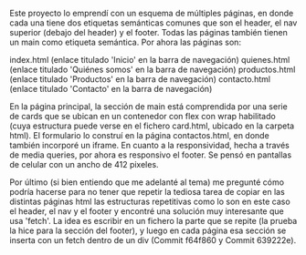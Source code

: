 Este proyecto lo emprendí con un esquema de múltiples páginas, en donde cada una tiene dos etiquetas semánticas comunes que son el header, el nav superior (debajo del header) y el footer. Todas las páginas también tienen un main como 
etiqueta semántica. Por ahora las páginas son:

index.html (enlace titulado 'Inicio' en la barra de navegación)
quienes.html (enlace titulado 'Quiénes somos' en la barra de navegación)
productos.html (enlace titulado 'Productos' en la barra de navegación)
contacto.html (enlace titulado 'Contacto' en la barra de navegación)

En la página principal, la sección de main está comprendida por una serie de cards que se ubican en un contenedor con flex con wrap habilitado (cuya estructura puede verse en el fichero card.html, ubicado en la carpeta html). El formulario lo 
construí en la página contactos.html, en donde también incorporé un iframe. En cuanto a la responsividad, hecha a través de media queries, por ahora es responsivo el footer. Se pensó en pantallas de celular con un ancho de 412 pixeles. 

Por último (si bien entiendo que me adelanté al tema) me pregunté cómo podría hacerse para no tener que repetir la tediosa tarea de copiar en las distintas páginas html las estructuras repetitivas como lo son en este caso el header, el nav y
el footer y encontré una solución muy interesante que usa 'fetch'. La idea es escribir en un fichero la parte que se repite (la prueba la hice para la sección del footer), y luego en cada página esa sección se inserta con un fetch dentro de
un div (Commit f64f860 y Commit 639222e).
